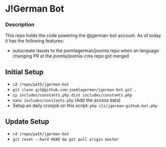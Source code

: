 J!German Bot
======================================

### Description

This repo holds the code powering the @jgerman-bot account. As of today it has the following features:
- autocreate issues to the joomlagerman/joomla repo when an language changing PR at the joomla/joomla-cms repo got merged

## Initial Setup

- `cd /repo/path/jgerman-bot`
- `git clone git@github.com:joomlagerman/jgerman-bot.git .`
- `cp includes/constants.php.dist includes/constants.php`
- `nano includes/constants.php` (Add the access data)
- Setup an daily cronjob on this script: `php cli/jgerman-github-bot.php`

## Update Setup

- `cd /repo/path/jgerman-bot`
- `git reset --hard HEAD && git pull origin master`
